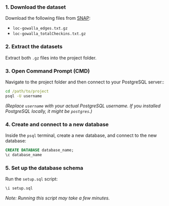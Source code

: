### 1. Download the dataset
Download the following files from [SNAP](https://snap.stanford.edu/data/loc-Gowalla.html):
- `loc-gowalla_edges.txt.gz`
- `loc-gowalla_totalCheckins.txt.gz`

### 2. Extract the datasets
Extract both `.gz` files into the project folder.

### 3. Open Command Prompt (CMD)
Navigate to the project folder and then connect to your PostgreSQL server::
```cmd
cd /path/to/project
psql -U username
```
*(Replace `username` with your actual PostgreSQL username. If you installed PostgreSQL locally, it might be `postgres`.)*

### 4. Create and connect to a new database
Inside the `psql` terminal, create a new database, and connect to the new database:
```sql
CREATE DATABASE database_name;
\c database_name
```

### 5. Set up the database schema
Run the `setup.sql` script:
```sql
\i setup.sql
```
*Note: Running this script may take a few minutes.*